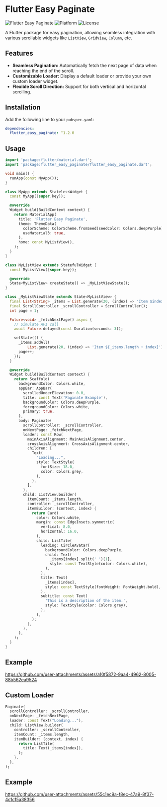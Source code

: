 # Flutter Easy Paginate

![Flutter Easy Paginate](https://img.shields.io/badge/flutter--easy--paginate-v1.1.0-blue)
![Platform](https://img.shields.io/badge/platform-flutter-blue)
![License](https://img.shields.io/badge/license-MIT-green)

A Flutter package for easy pagination, allowing seamless integration with various scrollable widgets like `ListView`, `GridView`, `Column`, etc.

## Features

- **Seamless Pagination:** Automatically fetch the next page of data when reaching the end of the scroll.
- **Customizable Loader:** Display a default loader or provide your own custom loader widget.
- **Flexible Scroll Direction:** Support for both vertical and horizontal scrolling.

## Installation

Add the following line to your `pubspec.yaml`:

```yaml
dependencies:
  flutter_easy_paginate: ^1.2.0
```

## Usage

```dart
import 'package:flutter/material.dart';
import 'package:flutter_easy_paginate/flutter_easy_paginate.dart';

void main() {
  runApp(const MyApp());
}

class MyApp extends StatelessWidget {
  const MyApp({super.key});

  @override
  Widget build(BuildContext context) {
    return MaterialApp(
      title: 'Flutter Easy Paginate',
      theme: ThemeData(
        colorScheme: ColorScheme.fromSeed(seedColor: Colors.deepPurple),
        useMaterial3: true,
      ),
      home: const MyListView(),
    );
  }
}

class MyListView extends StatefulWidget {
  const MyListView({super.key});

  @override
  State<MyListView> createState() => _MyListViewState();
}

class _MyListViewState extends State<MyListView> {
  final List<String> _items = List.generate(20, (index) => 'Item $index');
  final ScrollController _scrollController = ScrollController();
  int page = 1;

  Future<void> _fetchNextPage() async {
    // Simulate API call
    await Future.delayed(const Duration(seconds: 3));

    setState(() {
      _items.addAll(
          List.generate(20, (index) => 'Item ${_items.length + index}'));
      page++;
    });
  }

  @override
  Widget build(BuildContext context) {
    return Scaffold(
      backgroundColor: Colors.white,
      appBar: AppBar(
        scrolledUnderElevation: 0.0,
        title: const Text('Paginate Example'),
        backgroundColor: Colors.deepPurple,
        foregroundColor: Colors.white,
        primary: true,
      ),
      body: Paginate(
        scrollController: _scrollController,
        onNextPage: _fetchNextPage,
        loader: const Row(
          mainAxisAlignment: MainAxisAlignment.center,
          crossAxisAlignment: CrossAxisAlignment.center,
          children: [
            Text(
              "Loading...",
              style: TextStyle(
                fontSize: 18.0,
                color: Colors.grey,
              ),
            ),
          ],
        ),
        child: ListView.builder(
          itemCount: _items.length,
          controller: _scrollController,
          itemBuilder: (context, index) {
            return Card(
              color: Colors.white,
              margin: const EdgeInsets.symmetric(
                vertical: 8.0,
                horizontal: 16.0,
              ),
              child: ListTile(
                leading: CircleAvatar(
                  backgroundColor: Colors.deepPurple,
                  child: Text(
                    _items[index].split(' ')[1],
                    style: const TextStyle(color: Colors.white),
                  ),
                ),
                title: Text(
                  _items[index],
                  style: const TextStyle(fontWeight: FontWeight.bold),
                ),
                subtitle: const Text(
                  'This is a description of the item.',
                  style: TextStyle(color: Colors.grey),
                ),
              ),
            );
          },
        ),
      ),
    );
  }
}


```

## Example

https://github.com/user-attachments/assets/a10f5872-9aa4-4962-8005-88b562ea9524

## Custom Loader

```dart
Paginate(
  scrollController: _scrollController,
  onNextPage: _fetchNextPage,
  loader: const Text("Loading..."),
  child: ListView.builder(
    controller: _scrollController,
    itemCount: _items.length,
    itemBuilder: (context, index) {
      return ListTile(
        title: Text(_items[index]),
      );
    },
  ),
);
```

## Example

https://github.com/user-attachments/assets/55c1ec9a-f8ec-47a9-8f37-4c1c15a38356
